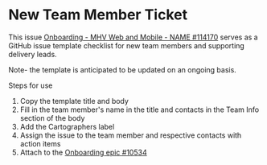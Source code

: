 # New Team Member Ticket

This issue [Onboarding - MHV Web and Mobile - NAME #114170](https://github.com/department-of-veterans-affairs/va.gov-team/issues/114170) serves as a GitHub issue template checklist for new team members and supporting delivery leads.

Note- the template is anticipated to be updated on an ongoing basis.

Steps for use
1. Copy the template title and body
2. Fill in the team member's name in the title and contacts in the Team Info section of the body
3. Add the Cartographers label
4. Assign the issue to the team member and respective contacts with action items
5. Attach to the [Onboarding epic #10534](https://github.com/department-of-veterans-affairs/va.gov-team/issues/105348)
